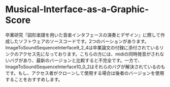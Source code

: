 # Musical-Interface-as-a-Graphic-Score

卒業研究『図形楽譜を用いた音楽インタフェースの演奏とデザイン』に際して作成したソフトウェアのソースコードです。2つのバーションがあります。ImageToSoundSequenceInterface9_2_4は卒業論文の付録に添付されているリンクのアクセス先になっております。こちらの方には、midiの同時発音がされないバグがあり、最新のバージョンと比較すると不完全です。一方で、ImageToSoundSequenceInterface10_0_2はそれらのバグが解決されているのもです。もし、アクセス者がクローンして使用する場合は後者のバージョンを使用することをおすすめします。



